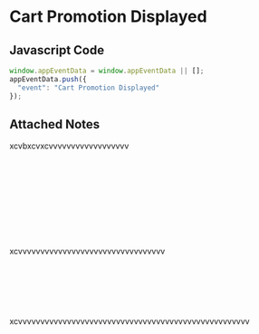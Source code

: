 # Cart Promotion Displayed

### 

## Javascript Code
```js
window.appEventData = window.appEventData || [];
appEventData.push({
  "event": "Cart Promotion Displayed"
});
```





## Attached Notes

<p>xcvbxcvxcvvvvvvvvvvvvvvvvvv</p>
<p>&nbsp;</p>
<p>&nbsp;</p>
<p>&nbsp;</p>
<p>&nbsp;</p>
<p>&nbsp;</p>
<p>xcvvvvvvvvvvvvvvvvvvvvvvvvvvvvvvvvv</p>
<p>&nbsp;</p>
<p>&nbsp;</p>
<p>&nbsp;</p>
<p>xcvvvvvvvvvvvvvvvvvvvvvvvvvvvvvvvvvvvvvvvvvvvvvvvvvvvv</p>